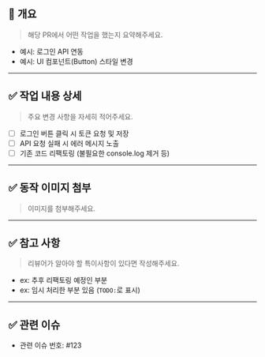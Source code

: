 ## 📌 개요

> 해당 PR에서 어떤 작업을 했는지 요약해주세요.

- 예시: 로그인 API 연동
- 예시: UI 컴포넌트(Button) 스타일 변경

---

## ✅ 작업 내용 상세

> 주요 변경 사항을 자세히 적어주세요.

- [ ] 로그인 버튼 클릭 시 토큰 요청 및 저장
- [ ] API 요청 실패 시 에러 메시지 노출
- [ ] 기존 코드 리팩토링 (불필요한 console.log 제거 등)

---

## ✅ 동작 이미지 첨부

> 이미지를 첨부해주세요.

---

## ✅ 참고 사항

> 리뷰어가 알아야 할 특이사항이 있다면 작성해주세요.

- ex: 추후 리팩토링 예정인 부분
- ex: 임시 처리한 부분 있음 (`TODO:`로 표시)

---

## ✅ 관련 이슈

- 관련 이슈 번호: #123
